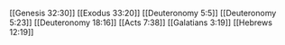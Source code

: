 [[Genesis 32:30]]
[[Exodus 33:20]]
[[Deuteronomy 5:5]]
[[Deuteronomy 5:23]]
[[Deuteronomy 18:16]]
[[Acts 7:38]]
[[Galatians 3:19]]
[[Hebrews 12:19]]
